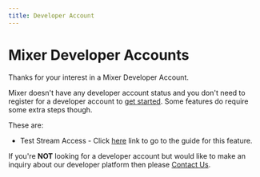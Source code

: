 ```yaml
---
title: Developer Account
---
```


# Mixer Developer Accounts

Thanks for your interest in a Mixer Developer Account.

Mixer doesn't have any developer account status and you don't need to register for a developer account to [get started](/). Some features do require some extra steps though.

These are:
- Test Stream Access - Click [here](/guides/test-streams/) link to go to the guide for this feature.

If you're **NOT** looking for a developer account but would like to make an inquiry about our developer platform then please [Contact Us](mailto:mixerdevinfo@microsoft.com).

